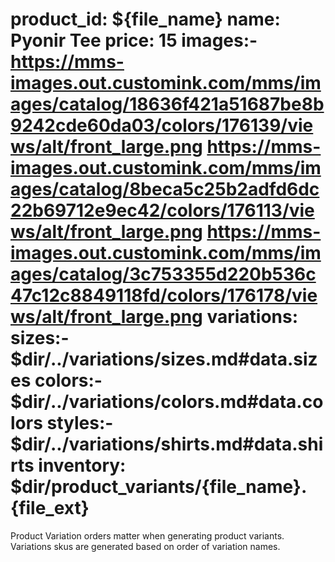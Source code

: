 product_id: ${file_name}
name: Pyonir Tee
price: 15
images:- 
    https://mms-images.out.customink.com/mms/images/catalog/18636f421a51687be8b9242cde60da03/colors/176139/views/alt/front_large.png
    https://mms-images.out.customink.com/mms/images/catalog/8beca5c25b2adfd6dc22b69712e9ec42/colors/176113/views/alt/front_large.png
    https://mms-images.out.customink.com/mms/images/catalog/3c753355d220b536c47c12c8849118fd/colors/176178/views/alt/front_large.png
variations:
    sizes:- $dir/../variations/sizes.md#data.sizes
    colors:- $dir/../variations/colors.md#data.colors
    styles:- $dir/../variations/shirts.md#data.shirts
inventory: $dir/product_variants/{file_name}.{file_ext}
===
Product Variation orders matter when generating product variants. 
Variations skus are generated based on order of variation names.